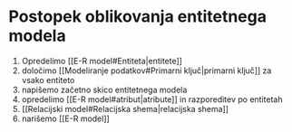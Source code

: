 # Postopek oblikovanja entitetnega modela
1. Opredelimo [[E-R model#Entiteta|entitete]]
2. določimo [[Modeliranje podatkov#Primarni ključ|primarni ključ]] za vsako entiteto
3. napišemo začetno skico entitetnega modela
4. opredelimo [[E-R model#atribut|atribute]] in razporeditev po entitetah
5. [[Relacijski model#Relacijska shema|relacijska shema]]
6. narišemo [[E-R model]]